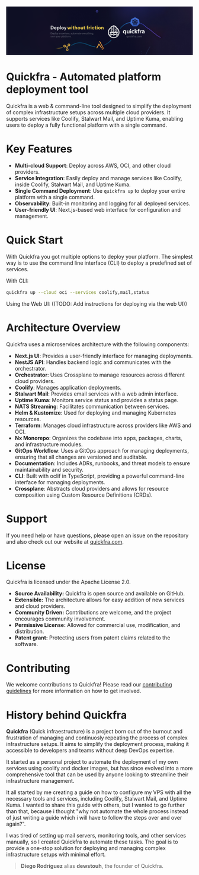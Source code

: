 ![](./assets/banner.png)

# Quickfra - Automated platform deployment tool
Quickfra is a web & command-line tool designed to simplify the deployment of complex infrastructure setups across multiple cloud providers. It supports services like Coolify, Stalwart Mail, and Uptime Kuma, enabling users to deploy a fully functional platform with a single command.

# Key Features
- **Multi-cloud Support**: Deploy across AWS, OCI, and other cloud providers.
- **Service Integration**: Easily deploy and manage services like Coolify, inside Coolify, Stalwart Mail, and Uptime Kuma.
- **Single Command Deployment**: Use `quickfra up` to deploy your entire platform with a single command.
- **Observability**: Built-in monitoring and logging for all deployed services.
- **User-friendly UI**: Next.js-based web interface for configuration and management.

# Quick Start
With Quickfra you got multiple options to deploy your platform. The simplest way is to use the command line interface (CLI) to deploy a predefined set of services.

With CLI:
```bash
quickfra up --cloud oci --services coolify,mail,status
```

Using the Web UI:
((TODO: Add instructions for deploying via the web UI))

# Architecture Overview
Quickfra uses a microservices architecture with the following components:
- **Next.js UI**: Provides a user-friendly interface for managing deployments.
- **NestJS API**: Handles backend logic and communicates with the orchestrator.
- **Orchestrator**: Uses Crossplane to manage resources across different cloud providers.
- **Coolify**: Manages application deployments.
- **Stalwart Mail**: Provides email services with a web admin interface.
- **Uptime Kuma**: Monitors service status and provides a status page.
- **NATS Streaming**: Facilitates communication between services.
- **Helm & Kustomize**: Used for deploying and managing Kubernetes resources.
- **Terraform**: Manages cloud infrastructure across providers like AWS and OCI.
- **Nx Monorepo**: Organizes the codebase into apps, packages, charts, and infrastructure modules.
- **GitOps Workflow**: Uses a GitOps approach for managing deployments, ensuring that all changes are versioned and auditable.
- **Documentation**: Includes ADRs, runbooks, and threat models to ensure maintainability and security.
- **CLI**: Built with oclif in TypeScript, providing a powerful command-line interface for managing deployments.
- **Crossplane**: Abstracts cloud providers and allows for resource composition using Custom Resource Definitions (CRDs).

# Support
If you need help or have questions, please open an issue on the repository and also check out our website at [quickfra.com](https://quickfra.com).

# License
Quickfra is licensed under the Apache License 2.0.

- **Source Availability:** Quickfra is open source and available on GitHub.
- **Extensible:** The architecture allows for easy addition of new services and cloud providers.
- **Community Driven:** Contributions are welcome, and the project encourages community involvement.
- **Permissive License:** Allowed for commercial use, modification, and distribution.
- **Patent grant:** Protecting users from patent claims related to the software.

# Contributing
We welcome contributions to Quickfra! Please read our [contributing guidelines](CONTRIBUTING.md) for more information on how to get involved.

# History behind Quickfra
**Quickfra** (Quick infraestructure) is a project born out of the burnout and frustration of managing and continuosly repeating the process of complex infrastructure setups. It aims to simplify the deployment process, making it accessible to developers and teams without deep DevOps expertise.

It started as a personal project to automate the deployment of my own services using coolify and docker images, but has since evolved into a more comprehensive tool that can be used by anyone looking to streamline their infrastructure management.

It all started by me creating a guide on how to configure my VPS with all the necessary tools and services, including Coolify, Stalwart Mail, and Uptime Kuma. I wanted to share this guide with others, but I wanted to go further than that, because i thought "why not automate the whole process instead of just writing a guide which i will have to follow the steps over and over again?".

I was tired of setting up mail servers, monitoring tools, and other services manually, so I created Quickfra to automate these tasks. The goal is to provide a one-stop solution for deploying and managing complex infrastructure setups with minimal effort.

> **Diego Rodriguez** alias **dewstouh**, the founder of Quickfra.